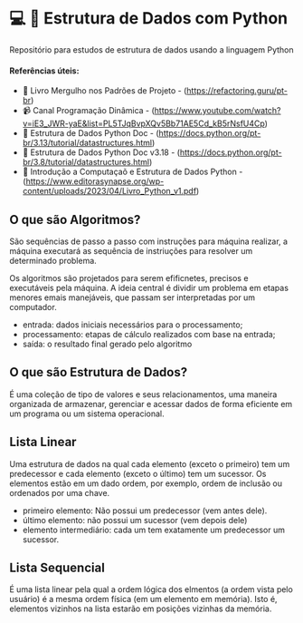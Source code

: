 #  :computer: :blue_book: Estrutura de Dados com Python
Repositório para estudos de estrutura de dados usando a linguagem Python

#### Referências úteis: 
 * :orange_book: Livro Mergulho nos Padrões de Projeto - (https://refactoring.guru/pt-br)  
 * :video_camera: Canal Programação Dinâmica - (https://www.youtube.com/watch?v=iE3_JWR-yaE&list=PL5TJqBvpXQv5Bb71AE5Cd_kB5rNsfU4Cp)
 * :bookmark_tabs: Estrutura de Dados Python Doc -  (https://docs.python.org/pt-br/3.13/tutorial/datastructures.html)
 * :bookmark_tabs: Estrutura de Dados Python Doc v3.18 - (https://docs.python.org/pt-br/3.8/tutorial/datastructures.html)
 * :bookmark_tabs: Introdução a Computaçaõ e Estrutura de Dados Python - (https://www.editorasynapse.org/wp-content/uploads/2023/04/Livro_Python_v1.pdf)


## O que são Algoritmos?
São sequências de passo a passo com instruções para máquina realizar, a máquina executará as sequência de instriuções para resolver um determinado problema.

Os algoritmos são projetados para serem efificnetes, precisos e executáveis pela máquina. A ideia central é dividir um problema em etapas menores emais manejáveis, que passam ser interpretadas por um computador. 

- entrada: dados iniciais necessários para o processamento;
- processamento: etapas de cálculo realizados com base na entrada;
- saída: o resultado final gerado pelo algoritmo

## O que são Estrutura de Dados?
É uma coleção de tipo de valores e seus relacionamentos, uma maneira organizada de armazenar, gerenciar e acessar dados de forma eficiente em um programa ou um sistema operacional. 

## Lista Linear
Uma estrutura de dados na qual cada elemento (exceto o primeiro) tem um predecessor e cada elemento (exceto o último) tem um sucessor.
Os elementos estão em um dado ordem, por exemplo, ordem de inclusão ou ordenados por uma chave. 

- primeiro elemento: Não possui um predecessor (vem antes dele).
- último elemento: não possui um sucessor (vem depois dele)
- elemento intermediário: cada um tem exatamente um predecessor um sucessor.


## Lista Sequencial
É uma lista linear pela qual a ordem lógica dos elmentos (a ordem vista pelo usuário) é a mesma ordem física (em um elemento em memória). Isto é, elementos vizinhos na lista estarão em posições vizinhas da memória.

